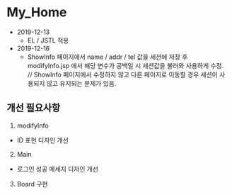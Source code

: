 # My_Home
 
* 2019-12-13
	- EL / JSTL 적용
* 2019-12-16
	- ShowInfo 페이지에서 name / addr / tel 값을 세션에 저장 후
	modifyInfo.jsp 에서 해당 변수가 공백일 시 세션값을 불러와 사용하게 수정.<br>
	// ShowInfo 페이지에서 수정하지 않고
	다른 페이지로 이동할 경우 세션이 사용되지 않고 유지되는 문제가 있음.
	
	
## 개선 필요사항
1. modifyInfo 
 - ID 표현 디자인 개선
2. Main
 - 로그인 성공 메세지 디자인 개선
3. Board 구현
